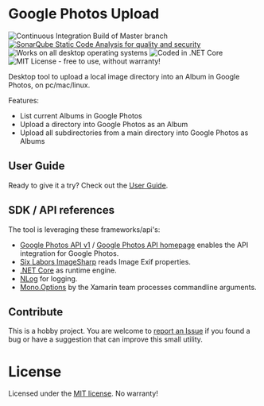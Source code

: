 # Google Photos Upload

![Continuous Integration Build of Master branch](https://runerasmussen.visualstudio.com/google-photos-upload/_apis/build/status/CI%20Master%20Build)
[![SonarQube Static Code Analysis for quality and security](https://sonarcloud.io/api/project_badges/measure?project=runerasmussen_google-photos-upload&metric=alert_status)](https://sonarcloud.io/dashboard?id=runerasmussen_google-photos-upload)
![Works on all desktop operating systems](https://img.shields.io/badge/platform-windows%20%7C%20macos%20%7C%20linux-lightgrey.svg)
![Coded in .NET Core](https://img.shields.io/badge/.NET%20Core-2.2-lightgrey.svg)
![MIT License - free to use, without warranty!](https://img.shields.io/badge/license-MIT-green.svg)

Desktop tool to upload a local image directory into an Album in Google Photos, on pc/mac/linux.

Features:
* List current Albums in Google Photos
* Upload a directory into Google Photos as an Album
* Upload all subdirectories from a main directory into Google Photos as Albums


## User Guide
Ready to give it a try? Check out the [User Guide](USER_GUIDE.md).


## SDK / API references
The tool is leveraging these frameworks/api's:
* [Google Photos API v1](https://www.nuget.org/packages/Google.Apis.PhotosLibrary.v1/) / [Google Photos API homepage](https://developers.google.com/photos/) enables the API integration for Google Photos.
* [Six Labors ImageSharp](https://github.com/SixLabors/ImageSharp) reads Image Exif properties.
* [.NET Core](https://dot.net) as runtime engine.
* [NLog](https://nlog-project.org/) for logging.
* [Mono.Options](https://github.com/xamarin/XamarinComponents/tree/master/XPlat/Mono.Options) by the Xamarin team processes commandline arguments.


## Contribute
This is a hobby project. 
You are welcome to [report an Issue](https://github.com/runerasmussen/google-photos-upload/issues) if you found a bug or 
have a suggestion that can improve this small utility.


# License
Licensed under the [MIT license](LICENSE.md). No warranty!
